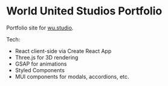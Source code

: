 # World United Studios Portfolio

Portfolio site for [wu.studio](https://wu.studio).

Tech:

- React client-side via Create React App
- Three.js for 3D rendering
- GSAP for animations
- Styled Components
- MUI components for modals, accordions, etc.